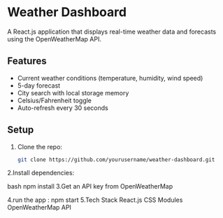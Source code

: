 # Weather Dashboard  

A React.js application that displays real-time weather data and forecasts using the OpenWeatherMap API.  

## Features  
- Current weather conditions (temperature, humidity, wind speed)  
- 5-day forecast  
- City search with local storage memory  
- Celsius/Fahrenheit toggle  
- Auto-refresh every 30 seconds  

## Setup  
1. Clone the repo:  
   ```bash
   git clone https://github.com/yourusername/weather-dashboard.git
2.Install dependencies:

bash
npm install
3.Get an API key from OpenWeatherMap

4.run the app : npm start
5.Tech Stack
React.js
CSS Modules
OpenWeatherMap API
